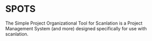 SPOTS
=====

The Simple Project Organizational Tool for Scanlation is a Project Management System (and more) designed specifically for use with scanlation.
